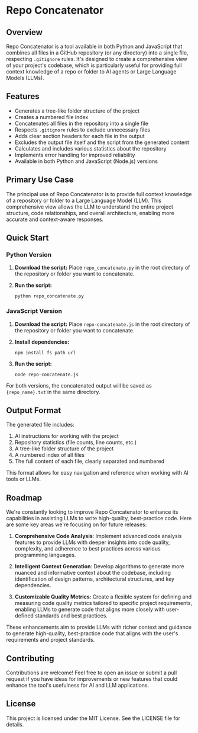 # Repo Concatenator

## Overview

Repo Concatenator is a tool available in both Python and JavaScript that combines all files in a GitHub repository (or any directory) into a single file, respecting `.gitignore` rules. It's designed to create a comprehensive view of your project's codebase, which is particularly useful for providing full context knowledge of a repo or folder to AI agents or Large Language Models (LLMs).

## Features

- Generates a tree-like folder structure of the project
- Creates a numbered file index
- Concatenates all files in the repository into a single file
- Respects `.gitignore` rules to exclude unnecessary files
- Adds clear section headers for each file in the output
- Excludes the output file itself and the script from the generated content
- Calculates and includes various statistics about the repository
- Implements error handling for improved reliability
- Available in both Python and JavaScript (Node.js) versions

## Primary Use Case

The principal use of Repo Concatenator is to provide full context knowledge of a repository or folder to a Large Language Model (LLM). This comprehensive view allows the LLM to understand the entire project structure, code relationships, and overall architecture, enabling more accurate and context-aware responses.

## Quick Start

### Python Version

1. **Download the script:**
   Place `repo_concatenate.py` in the root directory of the repository or folder you want to concatenate.

2. **Run the script:**
   ```
   python repo_concatenate.py
   ```

### JavaScript Version

1. **Download the script:**
   Place `repo-concatenate.js` in the root directory of the repository or folder you want to concatenate.

2. **Install dependencies:**

   ```
   npm install fs path url
   ```

3. **Run the script:**
   ```
   node repo-concatenate.js
   ```

For both versions, the concatenated output will be saved as `{repo_name}.txt` in the same directory.

## Output Format

The generated file includes:

1. AI instructions for working with the project
2. Repository statistics (file counts, line counts, etc.)
3. A tree-like folder structure of the project
4. A numbered index of all files
5. The full content of each file, clearly separated and numbered

This format allows for easy navigation and reference when working with AI tools or LLMs.

## Roadmap

We're constantly looking to improve Repo Concatenator to enhance its capabilities in assisting LLMs to write high-quality, best-practice code. Here are some key areas we're focusing on for future releases:

1. **Comprehensive Code Analysis**: Implement advanced code analysis features to provide LLMs with deeper insights into code quality, complexity, and adherence to best practices across various programming languages.

2. **Intelligent Context Generation**: Develop algorithms to generate more nuanced and informative context about the codebase, including identification of design patterns, architectural structures, and key dependencies.

3. **Customizable Quality Metrics**: Create a flexible system for defining and measuring code quality metrics tailored to specific project requirements, enabling LLMs to generate code that aligns more closely with user-defined standards and best practices.

These enhancements aim to provide LLMs with richer context and guidance to generate high-quality, best-practice code that aligns with the user's requirements and project standards.

## Contributing

Contributions are welcome! Feel free to open an issue or submit a pull request if you have ideas for improvements or new features that could enhance the tool's usefulness for AI and LLM applications.

## License

This project is licensed under the MIT License. See the LICENSE file for details.
